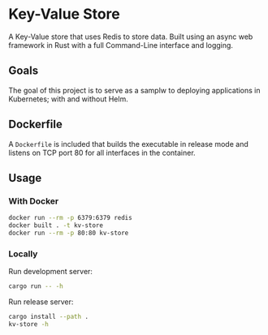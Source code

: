 # Key-Value Store
A Key-Value store that uses Redis to store data. Built using an async web framework in Rust with a full Command-Line interface and logging.

## Goals
The goal of this project is to serve as a samplw to deploying applications in Kubernetes; with and without Helm.

## Dockerfile
A `Dockerfile` is included that builds the executable in release mode and listens on TCP port 80 for all interfaces in the container.

## Usage
### With Docker
```bash
docker run --rm -p 6379:6379 redis
docker built . -t kv-store
docker run --rm -p 80:80 kv-store
```

### Locally
Run development server:
```bash
cargo run -- -h
```

Run release server:
```bash
cargo install --path .
kv-store -h
```
